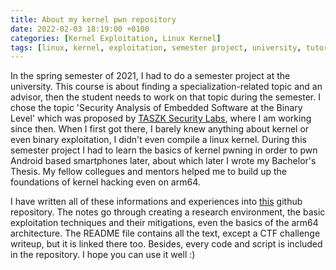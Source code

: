 ```yaml
---
title: About my kernel pwn repository
date: 2022-02-03 18:19:00 +0100
categories: [Kernel Exploitation, Linux Kernel]
tags: [linux, kernel, exploitation, semester project, university, tutorial, arm64]
---
```


In the spring semester of 2021, I had to do a semester project at the university.
This course is about finding a specialization-related topic and an advisor, then the student needs to work on that topic during the semester.
I chose the topic 'Security Analysis of Embedded Software at the Binary Level' which was proposed by [TASZK Security Labs](https://taszk.io/), where I am working since then.
When I first got there, I barely knew anything about kernel or even binary exploitation, I didn't even compile a linux kernel.
During this semester project I had to learn the basics of kernel pwning in order to pwn Android based smartphones later, about which later I wrote my Bachelor's Thesis.
My fellow collegues and mentors helped me to build up the foundations of kernel hacking even on arm64.


I have written all of these informations and experiences into [this](https://github.com/LaTsa99/onlab) github repository.
The notes go through creating a research environment, the basic exploitation techniques and their mitigations, even the basics of the arm64 architecture.
The README file contains all the text, except a CTF challenge writeup, but it is linked there too.
Besides, every code and script is included in the repository.
I hope you can use it well :)
